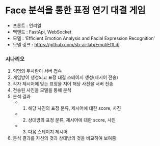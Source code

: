 # Face 분석을 통한 표정 연기 대결 게임
- 프론트 : 언리얼
- 백앤드 : FastApi, WebSocket
- 모델 : ‘Efficient Emotion Analysis and Facial Expression Recognition’
- 모델 링크 : https://github.com/sb-ai-lab/EmotiEffLib

### 시나리오
1. 익명의 두사람이 서버 접속
2. 게임방이 생성되고 표정 대결 스테이지 생성(제시어 전송)
3. 각자 제시어에 맞는 표정을 지어 해당 사진을 서버 전송
4. 전송된 사진을 모델을 통해 분석
5. 분석 결과
    - 1. 해당 사진의 표정 분류, 제시어에 대한 score, 사진
    - 2. 상대방의 표정 분류, 제시어에 대한 score, 사진
    - 3. 다음 스테이지 제시어
6. 분석 결과를 자신의 것과 상대방의 것을 비교하여 보여줌